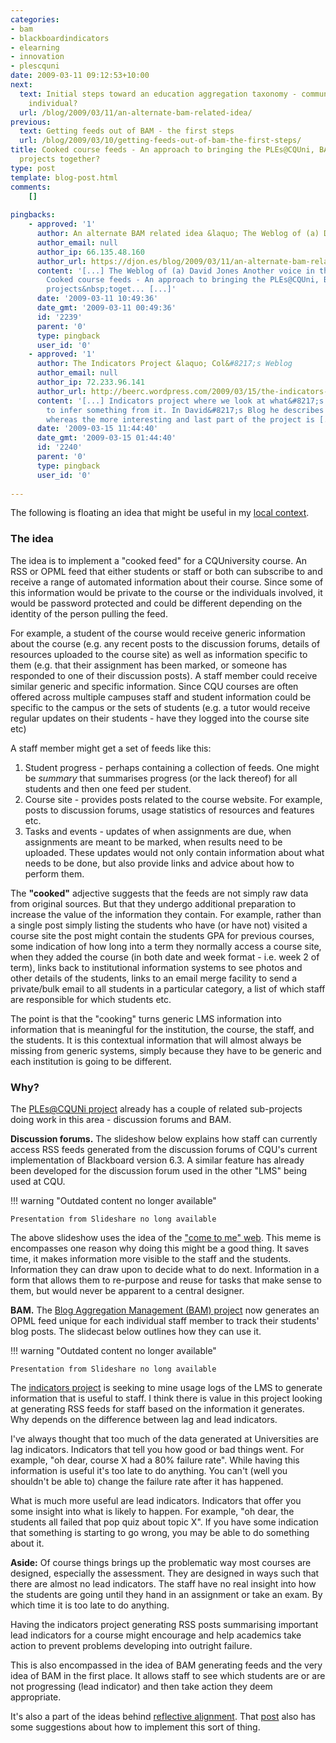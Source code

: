 ```yaml
---
categories:
- bam
- blackboardindicators
- elearning
- innovation
- plescquni
date: 2009-03-11 09:12:53+10:00
next:
  text: Initial steps toward an education aggregation taxonomy - community versus
    individual?
  url: /blog/2009/03/11/an-alternate-bam-related-idea/
previous:
  text: Getting feeds out of BAM - the first steps
  url: /blog/2009/03/10/getting-feeds-out-of-bam-the-first-steps/
title: Cooked course feeds - An approach to bringing the PLEs@CQUni, BAM and Indicators
  projects together?
type: post
template: blog-post.html
comments:
    []
    
pingbacks:
    - approved: '1'
      author: An alternate BAM related idea &laquo; The Weblog of (a) David Jones
      author_email: null
      author_ip: 66.135.48.160
      author_url: https://djon.es/blog/2009/03/11/an-alternate-bam-related-idea/
      content: '[...] The Weblog of (a) David Jones Another voice in the blogosphere    &laquo;
        Cooked course feeds - An approach to bringing the PLEs@CQUni, BAM and Indicators
        projects&nbsp;toget... [...]'
      date: '2009-03-11 10:49:36'
      date_gmt: '2009-03-11 00:49:36'
      id: '2239'
      parent: '0'
      type: pingback
      user_id: '0'
    - approved: '1'
      author: The Indicators Project &laquo; Col&#8217;s Weblog
      author_email: null
      author_ip: 72.233.96.141
      author_url: http://beerc.wordpress.com/2009/03/15/the-indicators-project/
      content: '[...] Indicators project where we look at what&#8217;s happened and try
        to infer something from it. In David&#8217;s Blog he describes these as lag indicators
        whereas the more interesting and last part of the project is [...]'
      date: '2009-03-15 11:44:40'
      date_gmt: '2009-03-15 01:44:40'
      id: '2240'
      parent: '0'
      type: pingback
      user_id: '0'
    
---
```

The following is floating an idea that might be useful in my [local context](http://www.cqu.edu.au/).

### The idea

The idea is to implement a "cooked feed" for a CQUniversity course. An RSS or OPML feed that either students or staff or both can subscribe to and receive a range of automated information about their course. Since some of this information would be private to the course or the individuals involved, it would be password protected and could be different depending on the identity of the person pulling the feed.

For example, a student of the course would receive generic information about the course (e.g. any recent posts to the discussion forums, details of resources uploaded to the course site) as well as information specific to them (e.g. that their assignment has been marked, or someone has responded to one of their discussion posts). A staff member could receive similar generic and specific information. Since CQU courses are often offered across multiple campuses staff and student information could be specific to the campus or the sets of students (e.g. a tutor would receive regular updates on their students - have they logged into the course site etc)

A staff member might get a set of feeds like this:

1. Student progress - perhaps containing a collection of feeds. One might be _summary_ that summarises progress (or the lack thereof) for all students and then one feed per student.
2. Course site - provides posts related to the course website. For example, posts to discussion forums, usage statistics of resources and features etc.
3. Tasks and events - updates of when assignments are due, when assignments are meant to be marked, when results need to be uploaded. These updates would not only contain information about what needs to be done, but also provide links and advice about how to perform them.

The **"cooked"** adjective suggests that the feeds are not simply raw data from original sources. But that they undergo additional preparation to increase the value of the information they contain. For example, rather than a single post simply listing the students who have (or have not) visited a course site the post might contain the students GPA for previous courses, some indication of how long into a term they normally access a course site, when they added the course (in both date and week format - i.e. week 2 of term), links back to institutional information systems to see photos and other details of the students, links to an email merge facility to send a private/bulk email to all students in a particular category, a list of which staff are responsible for which students etc.

The point is that the "cooking" turns generic LMS information into information that is meaningful for the institution, the course, the staff, and the students. It is this contextual information that will almost always be missing from generic systems, simply because they have to be generic and each institution is going to be different.

### Why?

The [PLEs@CQUNi project](http://cddu.cqu.edu.au/index.php/PLEs%40CQUni) already has a couple of related sub-projects doing work in this area - discussion forums and BAM.

**Discussion forums.** The slideshow below explains how staff can currently access RSS feeds generated from the discussion forums of CQU's current implementation of Blackboard version 6.3. A similar feature has already been developed for the discussion forum used in the other "LMS" being used at CQU.


!!! warning "Outdated content no longer available"

    Presentation from Slideshare no long available


The above slideshow uses the idea of the ["come to me" web](http://personalinfocloud.com/2006/01/the_come_to_me_.html). This meme is encompasses one reason why doing this might be a good thing. It saves time, it makes information more visible to the staff and the students. Information they can draw upon to decide what to do next. Information in a form that allows them to re-purpose and reuse for tasks that make sense to them, but would never be apparent to a central designer.

**BAM.** The [Blog Aggregation Management (BAM) project](/blog/research/bam-blog-aggregation-management/) now generates an OPML feed unique for each individual staff member to track their students' blog posts. The slidecast below outlines how they can use it.


!!! warning "Outdated content no longer available"

    Presentation from Slideshare no long available


The [indicators project](http://beerc.wordpress.com/2008/12/21/more-on-the-indicators/) is seeking to mine usage logs of the LMS to generate information that is useful to staff. I think there is value in this project looking at generating RSS feeds for staff based on the information it generates. Why depends on the difference between lag and lead indicators.

I've always thought that too much of the data generated at Universities are lag indicators. Indicators that tell you how good or bad things went. For example, "oh dear, course X had a 80% failure rate". While having this information is useful it's too late to do anything. You can't (well you shouldn't be able to) change the failure rate after it has happened.

What is much more useful are lead indicators. Indicators that offer you some insight into what is likely to happen. For example, "oh dear, the students all failed that pop quiz about topic X". If you have some indication that something is starting to go wrong, you may be able to do something about it.

**Aside:** Of course things brings up the problematic way most courses are designed, especially the assessment. They are designed in ways such that there are almost no lead indicators. The staff have no real insight into how the students are going until they hand in an assignment or take an exam. By which time it is too late to do anything.

Having the indicators project generating RSS posts summarising important lead indicators for a course might encourage and help academics take action to prevent problems developing into outright failure.

This is also encompassed in the idea of BAM generating feeds and the very idea of BAM in the first place. It allows staff to see which students are or are not progressing (lead indicator) and then take action they deem appropriate.

It's also a part of the ideas behind [reflective alignment](/blog/2009/03/09/how-to-improve-lt-and-e-learning-at-universities/). That [post](/blog/2009/03/09/how-to-improve-lt-and-e-learning-at-universities/) also has some suggestions about how to implement this sort of thing.